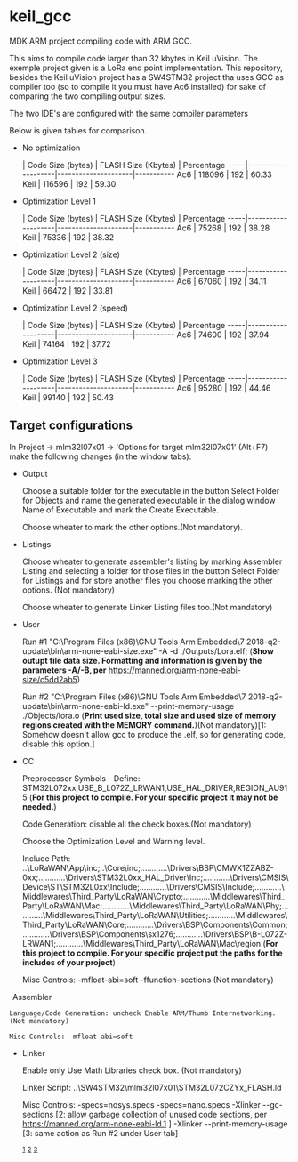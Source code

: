 # keil_gcc
MDK ARM project compiling code with ARM GCC. 

This aims to compile code larger than 32 kbytes in Keil uVision. The exemple project given is a LoRa end point implementation. This repository, besides the Keil uVision project has a SW4STM32 project tha uses GCC as compiler too (so to compile it you must have Ac6 installed) for sake of comparing the two compiling output sizes.

The two IDE's are configured with the same compiler parameters

Below is given tables for comparison.

- No optimization

     |  Code Size (bytes) | FLASH Size (Kbytes) | Percentage 
-----|--------------------|---------------------|-----------
Ac6  |       118096       |         192         |   60.33   
Keil |       116596       |         192         |   59.30   

- Optimization Level 1

     |  Code Size (bytes) | FLASH Size (Kbytes) | Percentage 
-----|--------------------|---------------------|-----------
Ac6  |      75268         |         192         |   38.28   
Keil |      75336         |         192         |   38.32   

- Optimization Level 2 (size)

     |  Code Size (bytes) | FLASH Size (Kbytes) | Percentage 
-----|--------------------|---------------------|-----------
Ac6  |      67060         |         192         |   34.11   
Keil |      66472         |         192         |   33.81   

- Optimization Level 2 (speed)

     |  Code Size (bytes) | FLASH Size (Kbytes) | Percentage 
-----|--------------------|---------------------|-----------
Ac6  |      74600         |         192         |   37.94   
Keil |      74164         |         192         |   37.72   

- Optimization Level 3

     |  Code Size (bytes) | FLASH Size (Kbytes) | Percentage 
-----|--------------------|---------------------|-----------
Ac6  |      95280         |         192         |   44.46   
Keil |      99140         |         192         |   50.43   

## Target configurations
In Project -> mlm32l07x01 -> 'Options for target mlm32l07x01' (Alt+F7) make the following changes (in the window tabs):

- Output

	Choose a suitable folder for the executable in the button Select Folder for Objects and name the generated executable in the dialog window Name of Executable and mark the Create Executable.

	Choose wheater to mark the other options.(Not mandatory).

- Listings

	Choose wheater to generate assembler's listing by marking Assembler Listing and selecting a folder for those files in the button Select Folder for Listings and for store another files you choose marking the other options. (Not mandatory)

	Choose wheater to generate Linker Listing files too.(Not mandatory)

- User

	Run #1 "C:\Program Files (x86)\GNU Tools Arm Embedded\7 2018-q2-update\bin\arm-none-eabi-size.exe" -A -d ./Outputs/Lora.elf; (**Show outupt file data size. Formatting and information is given by the parameters -A/-B, per** https://manned.org/arm-none-eabi-size/c5dd2ab5)

 	Run #2 "C:\Program Files (x86)\GNU Tools Arm Embedded\7 2018-q2-update\bin\arm-none-eabi-ld.exe" --print-memory-usage ./Objects/lora.o (**Print used size, total size and used size of memory regions created with the MEMORY command.**)(Not mandatory)[<a name="memory-usage">1</a>: Somehow doesn't allow gcc to produce the .elf, so for generating code, disable this option.]

- CC

	Preprocessor Symbols - Define: STM32L072xx,USE_B_L072Z_LRWAN1,USE_HAL_DRIVER,REGION_AU915 (**For this project to compile. For your specific project it may not be needed.**)

	Code Generation: disable all the check boxes.(Not mandatory)

	Choose the Optimization Level and Warning level.

	Include Path: ..\LoRaWAN\App\inc;..\Core\inc;..\..\..\..\..\..\Drivers\BSP\CMWX1ZZABZ-0xx;..\..\..\..\..\..\Drivers\STM32L0xx_HAL_Driver\Inc;..\..\..\..\..\..\Drivers\CMSIS\Device\ST\STM32L0xx\Include;..\..\..\..\..\..\Drivers\CMSIS\Include;..\..\..\..\..\..\Middlewares\Third_Party\LoRaWAN\Crypto;..\..\..\..\..\..\Middlewares\Third_Party\LoRaWAN\Mac;..\..\..\..\..\..\Middlewares\Third_Party\LoRaWAN\Phy;..\..\..\..\..\..\Middlewares\Third_Party\LoRaWAN\Utilities;..\..\..\..\..\..\Middlewares\Third_Party\LoRaWAN\Core;..\..\..\..\..\..\Drivers\BSP\Components\Common;..\..\..\..\..\..\Drivers\BSP\Components\sx1276;..\..\..\..\..\..\Drivers\BSP\B-L072Z-LRWAN1;..\..\..\..\..\..\Middlewares\Third_Party\LoRaWAN\Mac\region (**For this project to compile. For your specific project put the paths for the includes of your project**)

	Misc Controls: -mfloat-abi=soft -ffunction-sections (Not mandatory)

-Assembler

	Language/Code Generation: uncheck Enable ARM/Thumb Internetworking.(Not mandatory)

	Misc Controls: -mfloat-abi=soft

- Linker
	
	Enable only Use Math Libraries check box. (Not mandatory)

	Linker Script: ..\SW4STM32\mlm32l07x01\STM32L072CZYx_FLASH.ld

	Misc Controls: -specs=nosys.specs
                   -specs=nano.specs
                   -Xlinker --gc-sections [<a name="garbage-collector">2</a>: allow garbage collection of unused code sections, per https://manned.org/arm-none-eabi-ld.1 ]
                   -Xlinker --print-memory-usage [<a name="memory-usage2">3</a>: same action as Run #2 under User tab]







 	<sup>[1](#memory-usage1)</sup>
 	<sup>[2](#garbage-collector)</sup>
 	<sup>[3](#memory-usage2)</sup>

